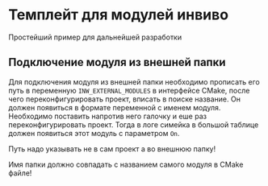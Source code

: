 # Темплейт для модулей инвиво
Простейший пример для дальнейшей разработки

## Подключение модуля из внешней папки
Для подключения модуля из внешней папки необходимо прописать его путь в переменную `INW_EXTERNAL_MODULES` в интерфейсе CMake, после чего переконфигурировать проект, вписать в поиске название. Он должен появиться в формате переменной с именем модуля. Необходимо поставить напротив него галочку и еше раз переконфигурировать проект. Тогда в логе симейка в большой таблице должен появиться этот модуль с параметром `On`. 

Путь надо указывать не в сам проект а во внешнюю папку!

Имя папки должно совпадать с названием самого модуля в CMake файле!